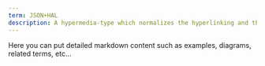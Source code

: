 ```yaml
---
term: JSON+HAL
description: A hypermedia-type which normalizes the hyperlinking and the embedding of resources.
---
```


Here you can put detailed markdown content such as examples, diagrams, related terms, etc... 
